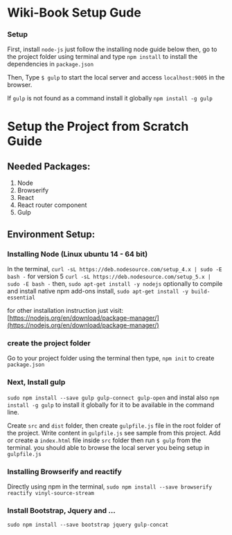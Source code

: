 # Wiki-Book Setup Gude

### Setup
First, install `node-js` just follow the installing node guide below then, go to the project folder using terminal and type `npm install` to install the dependencies in `package.json`

Then, Type `$ gulp` to start the local server and access `localhost:9005` in the browser.

If `gulp` is not found as a command install it globally `npm install -g gulp`


# Setup the Project from Scratch Guide

## Needed Packages:
   1. Node
   2. Browserify
   3. React
   4. React router component
   5. Gulp


## Environment Setup:

### Installing Node (Linux ubuntu 14 - 64 bit)

In the terminal, `curl -sL https://deb.nodesource.com/setup_4.x | sudo -E bash -`
for version 5 `curl -sL https://deb.nodesource.com/setup_5.x | sudo -E bash -`
then, `sudo apt-get install -y nodejs`
optionally to compile and install native npm add-ons install, `sudo apt-get install -y build-essential` 

for other installation instruction just visit: [https://nodejs.org/en/download/package-manager/](https://nodejs.org/en/download/package-manager/)

### create the project folder

Go to your project folder using the terminal then type, `npm init` to create `package.json`

### Next, Install gulp

`sudo npm install --save gulp gulp-connect gulp-open` and instal also `npm install -g gulp` to install it globally for it to be available in the command line.

Create `src` and `dist` folder, then create `gulpfile.js` file in the root folder of the project. Write content in `gulpfile.js` see sample from this project. Add or create a `index.html` file inside `src` folder then run `$ gulp` from the terminal. you should able to browse the local server you being setup in `gulpfile.js`


### Installing Browserify and reactify

Directly using npm in the terminal, `sudo npm install --save browserify reactify vinyl-source-stream`

### Install Bootstrap, Jquery and ...

`sudo npm install --save bootstrap jquery gulp-concat`

